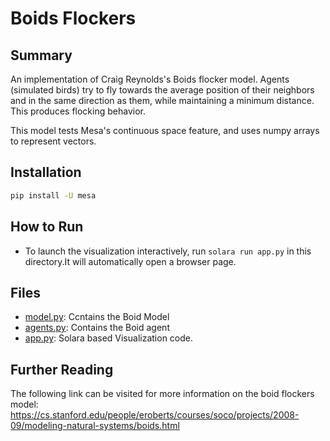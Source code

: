 # Boids Flockers

## Summary

An implementation of Craig Reynolds's Boids flocker model. Agents (simulated birds) try to fly towards the average position of their neighbors and in the same direction as them, while maintaining a minimum distance. This produces flocking behavior.

This model tests Mesa's continuous space feature, and uses numpy arrays to represent vectors.


## Installation

``` bash
pip install -U mesa
```

## How to Run

* To launch the visualization interactively, run ``solara run app.py`` in this directory.It will automatically open a browser page.

## Files

* [model.py](model.py): Ccntains the Boid Model
* [agents.py](agents.py): Contains the Boid agent
* [app.py](app.py): Solara based Visualization code.

## Further Reading

The following link can be visited for more information on the boid flockers model:
https://cs.stanford.edu/people/eroberts/courses/soco/projects/2008-09/modeling-natural-systems/boids.html

